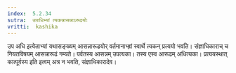 ```yaml
---
index:  5.2.34
sutra:  उपाधिभ्यां त्यकन्नासन्नाऽरूढयोः
vritti:  kashika 
---
```


उप अधि इत्येताभ्यां यथासङ्ख्यम् आसन्नारूढयोर् वर्तमानाभ्ह्रां स्वार्थे त्यकन् प्रत्ययो भवति। संज्ञाधिकाराच् च नियतविषयम् आसन्नारूढं गम्यते। पर्वतस्य आसन्नम् उपत्यका। तस्य एस्व आरूढम् अधित्यका। प्रत्ययस्थात् कात्पूर्वस्य इति इत्वम् अत्र न भवति, संज्ञाधिकारादेव।

